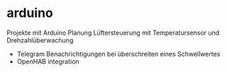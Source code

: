 # arduino
Projekte mit Arduino
Planung
Lüftersteuerung mit Temperatursensor und Drehzahlüberwachung
  - Telegram Benachrichtigungen bei überschreiten eines Schwellwertes
  - OpenHAB integration
